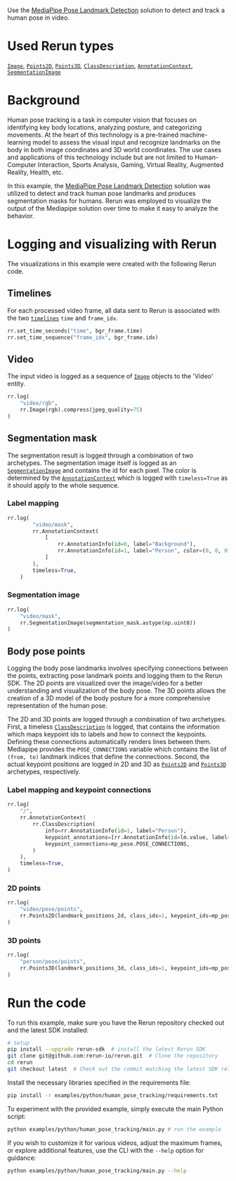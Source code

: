 <!--[metadata]
title = "Human pose tracking"
tags = ["MediaPipe", "Keypoint detection", "2D", "3D"]
description = "Use the MediaPipe Pose solution to detect and track a human pose in video."
thumbnail = "https://static.rerun.io/human-pose-tracking/5d62a38b48bed1467698d4dc95c1f9fba786d254/480w.png"
thumbnail_dimensions = [480, 480]
channel = "main"
-->

<picture data-inline-viewer="examples/human_pose_tracking">
  <source media="(max-width: 480px)" srcset="https://static.rerun.io/human_pose_tracking/37d47fe7e3476513f9f58c38da515e2cd4a093f9/480w.png">
  <source media="(max-width: 768px)" srcset="https://static.rerun.io/human_pose_tracking/37d47fe7e3476513f9f58c38da515e2cd4a093f9/768w.png">
  <source media="(max-width: 1024px)" srcset="https://static.rerun.io/human_pose_tracking/37d47fe7e3476513f9f58c38da515e2cd4a093f9/1024w.png">
  <source media="(max-width: 1200px)" srcset="https://static.rerun.io/human_pose_tracking/37d47fe7e3476513f9f58c38da515e2cd4a093f9/1200w.png">
  <img src="https://static.rerun.io/human_pose_tracking/37d47fe7e3476513f9f58c38da515e2cd4a093f9/full.png" alt="">
</picture>

Use the [MediaPipe Pose Landmark Detection](https://developers.google.com/mediapipe/solutions/vision/pose_landmarker) solution to detect and track a human pose in video.



# Used Rerun types
[`Image`](https://www.rerun.io/docs/reference/types/archetypes/image), [`Points2D`](https://www.rerun.io/docs/reference/types/archetypes/points2d), [`Points3D`](https://www.rerun.io/docs/reference/types/archetypes/points3d), [`ClassDescription`](https://www.rerun.io/docs/reference/types/datatypes/class_description), [`AnnotationContext`](https://www.rerun.io/docs/reference/types/archetypes/annotation_context), [`SegmentationImage`](https://www.rerun.io/docs/reference/types/archetypes/segmentation_image)

# Background
Human pose tracking is a task in computer vision that focuses on identifying key body locations, analyzing posture, and categorizing movements.
At the heart of this technology is a pre-trained machine-learning model to assess the visual input and recognize landmarks on the body in both image coordinates and 3D world coordinates.
The use cases and applications of this technology include but are not limited to Human-Computer Interaction, Sports Analysis, Gaming, Virtual Reality, Augmented Reality, Health, etc.

In this example, the [MediaPipe Pose Landmark Detection](https://developers.google.com/mediapipe/solutions/vision/pose_landmarker) solution was utilized to detect and track human pose landmarks and produces segmentation masks for humans.
Rerun was employed to visualize the output of the Mediapipe solution over time to make it easy to analyze the behavior.


# Logging and visualizing with Rerun
The visualizations in this example were created with the following Rerun code.

## Timelines

For each processed video frame, all data sent to Rerun is associated with the two [`timelines`](https://www.rerun.io/docs/concepts/timelines) `time` and `frame_idx`.

```python
rr.set_time_seconds("time", bgr_frame.time)
rr.set_time_sequence("frame_idx", bgr_frame.idx)
```

## Video
The input video is logged as a sequence of
[`Image`](https://www.rerun.io/docs/reference/types/archetypes/image) objects to the 'Video' entity.
```python
rr.log(
    "video/rgb",
    rr.Image(rgb).compress(jpeg_quality=75)
)
```

## Segmentation mask

The segmentation result is logged through a combination of two archetypes. The segmentation
image itself is logged as an
[`SegmentationImage`](https://www.rerun.io/docs/reference/types/archetypes/segmentation_image) and
contains the id for each pixel. The color is determined by the
[`AnnotationContext`](https://www.rerun.io/docs/reference/types/archetypes/annotation_context) which is
logged with `timeless=True` as it should apply to the whole sequence.

### Label mapping

```python
rr.log(
        "video/mask",
        rr.AnnotationContext(
            [
                rr.AnnotationInfo(id=0, label="Background"),
                rr.AnnotationInfo(id=1, label="Person", color=(0, 0, 0)),
            ]
        ),
        timeless=True,
    )
```

### Segmentation image

```python
rr.log(
    "video/mask",
    rr.SegmentationImage(segmentation_mask.astype(np.uint8))
)
```

## Body pose points
Logging the body pose landmarks involves specifying connections between the points, extracting pose landmark points and logging them to the Rerun SDK.
The 2D points are visualized over the image/video for a better understanding and visualization of the body pose. The 3D points allows the creation of a 3D model of the body posture for a more comprehensive representation of the human pose.



The 2D and 3D points are logged through a combination of two archetypes. First, a timeless
[`ClassDescription`](https://www.rerun.io/docs/reference/types/datatypes/class_description) is logged, that contains the information which maps keypoint ids to labels and how to connect
the keypoints.
Defining these connections automatically renders lines between them. Mediapipe provides the `POSE_CONNECTIONS` variable which contains the list of `(from, to)` landmark indices that define the connections. Second, the actual keypoint positions are logged in 2D
and 3D as [`Points2D`](https://www.rerun.io/docs/reference/types/archetypes/points2d) and
[`Points3D`](https://www.rerun.io/docs/reference/types/archetypes/points3d) archetypes, respectively.

### Label mapping and keypoint connections

```python
rr.log(
    "/",
    rr.AnnotationContext(
        rr.ClassDescription(
            info=rr.AnnotationInfo(id=1, label="Person"),
            keypoint_annotations=[rr.AnnotationInfo(id=lm.value, label=lm.name) for lm in mp_pose.PoseLandmark],
            keypoint_connections=mp_pose.POSE_CONNECTIONS,
        )
    ),
    timeless=True,
)
```

### 2D points

```python
rr.log(
    "video/pose/points",
    rr.Points2D(landmark_positions_2d, class_ids=1, keypoint_ids=mp_pose.PoseLandmark)
)
```

### 3D points

```python
rr.log(
    "person/pose/points",
    rr.Points3D(landmark_positions_3d, class_ids=1, keypoint_ids=mp_pose.PoseLandmark),
)
```

# Run the code

To run this example, make sure you have the Rerun repository checked out and the latest SDK installed:
```bash
# Setup
pip install --upgrade rerun-sdk  # install the latest Rerun SDK
git clone git@github.com:rerun-io/rerun.git  # Clone the repository
cd rerun
git checkout latest  # Check out the commit matching the latest SDK release
```

Install the necessary libraries specified in the requirements file:
```bash
pip install -r examples/python/human_pose_tracking/requirements.txt
```
To experiment with the provided example, simply execute the main Python script:
```bash
python examples/python/human_pose_tracking/main.py # run the example
```

If you wish to customize it for various videos, adjust the maximum frames, or explore additional features, use the CLI with the `--help` option for guidance:

```bash
python examples/python/human_pose_tracking/main.py --help
```
